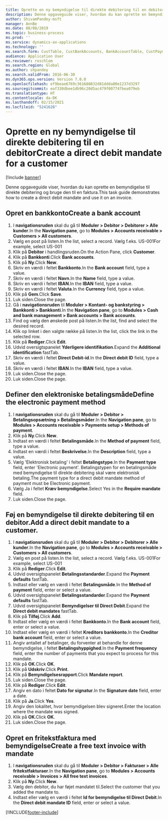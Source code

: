 ```yaml
---
title: Oprette en ny bemyndigelse til direkte debitering til en debitor
description: Denne opgaveguide viser, hvordan du kan oprette en bemyndigelse til direkte debitering og bruge den til en faktura.
author: ShivamPandey-msft
manager: AnnBe
ms.date: 08/08/2019
ms.topic: business-process
ms.prod: ''
ms.service: dynamics-ax-applications
ms.technology: ''
ms.search.form: CustTable, CustBankAccounts, BankAccountTable, CustPaymMode, CustDirectDebitMandate, BankAccountTableLookUp, SrsReportViewerForm,  LogisticsAddressCityLookup, CustFreeInvoice, CustTableLookup
audience: Application User
ms.reviewer: roschlom
ms.search.region: Global
ms.author: shpandey
ms.search.validFrom: 2016-06-30
ms.dyn365.ops.version: Version 7.0.0
ms.openlocfilehash: ef9beae6769c361680832d81ddda00e1237d3297
ms.sourcegitcommit: eaf330dbee1db96c20d5ac479f007747bea079eb
ms.translationtype: HT
ms.contentlocale: da-DK
ms.lasthandoff: 02/15/2021
ms.locfileid: "5241628"
---
```

# <a name="create-a-direct-debit-mandate-for-a-customer"></a><span data-ttu-id="a0935-103">Oprette en ny bemyndigelse til direkte debitering til en debitor</span><span class="sxs-lookup"><span data-stu-id="a0935-103">Create a direct debit mandate for a customer</span></span>

[!include [banner](../../includes/banner.md)]

<span data-ttu-id="a0935-104">Denne opgaveguide viser, hvordan du kan oprette en bemyndigelse til direkte debitering og bruge den til en faktura.</span><span class="sxs-lookup"><span data-stu-id="a0935-104">This task guide demonstrates how to create a direct debit mandate and use it on an invoice.</span></span>


## <a name="create-a-bank-account"></a><span data-ttu-id="a0935-105">Opret en bankkonto</span><span class="sxs-lookup"><span data-stu-id="a0935-105">Create a bank account</span></span>
1. <span data-ttu-id="a0935-106">I **navigationsruden** skal du gå til **Moduler > Debitor > Debitorer > Alle kunder**.</span><span class="sxs-lookup"><span data-stu-id="a0935-106">In the **Navigation pane**, go to **Modules > Accounts receivable > Customers > All customers**.</span></span>
2. <span data-ttu-id="a0935-107">Vælg en post på listen.</span><span class="sxs-lookup"><span data-stu-id="a0935-107">In the list, select a record.</span></span> <span data-ttu-id="a0935-108">Vælg f.eks. US-001</span><span class="sxs-lookup"><span data-stu-id="a0935-108">For example, select US-001</span></span>
3. <span data-ttu-id="a0935-109">Klik på **Debitor** i handlingsruden.</span><span class="sxs-lookup"><span data-stu-id="a0935-109">On the Action Pane, click **Customer**.</span></span>
4. <span data-ttu-id="a0935-110">Klik på **Bankkonti**.</span><span class="sxs-lookup"><span data-stu-id="a0935-110">Click **Bank accounts**.</span></span>
5. <span data-ttu-id="a0935-111">Klik på **Ny**.</span><span class="sxs-lookup"><span data-stu-id="a0935-111">Click **New**.</span></span>
6. <span data-ttu-id="a0935-112">Skriv en værdi i feltet **Bankkonto**.</span><span class="sxs-lookup"><span data-stu-id="a0935-112">In the **Bank account** field, type a value.</span></span>
7. <span data-ttu-id="a0935-113">Skriv en værdi i feltet **Navn**.</span><span class="sxs-lookup"><span data-stu-id="a0935-113">In the **Name** field, type a value.</span></span>
8. <span data-ttu-id="a0935-114">Skriv en værdi i feltet **IBAN**.</span><span class="sxs-lookup"><span data-stu-id="a0935-114">In the **IBAN** field, type a value.</span></span>
9. <span data-ttu-id="a0935-115">Skriv en værdi i feltet **Valuta**.</span><span class="sxs-lookup"><span data-stu-id="a0935-115">In the **Currency** field, type a value.</span></span>
10. <span data-ttu-id="a0935-116">Klik på **Gem**.</span><span class="sxs-lookup"><span data-stu-id="a0935-116">Click **Save**.</span></span>
11. <span data-ttu-id="a0935-117">Luk siden.</span><span class="sxs-lookup"><span data-stu-id="a0935-117">Close the page.</span></span>
12. <span data-ttu-id="a0935-118">Gå i **navigationsruden** til **Moduler > Kontant- og bankstyring > Bankkonti > Bankkonti**.</span><span class="sxs-lookup"><span data-stu-id="a0935-118">In the **Navigation pane**, go to **Modules > Cash and bank management > Bank accounts > Bank accounts**.</span></span>
13. <span data-ttu-id="a0935-119">Find og vælg den ønskede post på listen.</span><span class="sxs-lookup"><span data-stu-id="a0935-119">In the list, find and select the desired record.</span></span>
14. <span data-ttu-id="a0935-120">Klik op linket i den valgte række på listen.</span><span class="sxs-lookup"><span data-stu-id="a0935-120">In the list, click the link in the selected row.</span></span>
15. <span data-ttu-id="a0935-121">Klik på **Rediger**.</span><span class="sxs-lookup"><span data-stu-id="a0935-121">Click **Edit**.</span></span>
16. <span data-ttu-id="a0935-122">Udvid oversigtspanelet **Yderligere identifikation**.</span><span class="sxs-lookup"><span data-stu-id="a0935-122">Expand the **Additional identification** fastTab.</span></span>
17. <span data-ttu-id="a0935-123">Skriv en værdi i feltet **Direct Debit-id**.</span><span class="sxs-lookup"><span data-stu-id="a0935-123">In the **Direct debit ID** field, type a value.</span></span>
18. <span data-ttu-id="a0935-124">Skriv en værdi i feltet **IBAN**.</span><span class="sxs-lookup"><span data-stu-id="a0935-124">In the **IBAN** field, type a value.</span></span>
19. <span data-ttu-id="a0935-125">Luk siden.</span><span class="sxs-lookup"><span data-stu-id="a0935-125">Close the page.</span></span>
20. <span data-ttu-id="a0935-126">Luk siden.</span><span class="sxs-lookup"><span data-stu-id="a0935-126">Close the page.</span></span>

## <a name="define-the-electronic-payment-method"></a><span data-ttu-id="a0935-127">Definer den elektroniske betalingsmåde</span><span class="sxs-lookup"><span data-stu-id="a0935-127">Define the electronic payment method</span></span>
1. <span data-ttu-id="a0935-128">I **navigationsruden** skal du gå til **Moduler > Debitor > Betalingsopsætning > Betalingsmåder**.</span><span class="sxs-lookup"><span data-stu-id="a0935-128">In the **Navigation pane**, go to **Modules > Accounts receivable > Payments setup > Methods of payment**.</span></span>
2. <span data-ttu-id="a0935-129">Klik på **Ny**.</span><span class="sxs-lookup"><span data-stu-id="a0935-129">Click **New**.</span></span>
3. <span data-ttu-id="a0935-130">Indtast en værdi i feltet **Betalingsmåde**.</span><span class="sxs-lookup"><span data-stu-id="a0935-130">In the **Method of payment** field, type a value.</span></span>
4. <span data-ttu-id="a0935-131">Indtast en værdi i feltet **Beskrivelse**.</span><span class="sxs-lookup"><span data-stu-id="a0935-131">In the **Description** field, type a value.</span></span>
5. <span data-ttu-id="a0935-132">Vælg 'Elektronisk betaling' i feltet **Betalingstype**.</span><span class="sxs-lookup"><span data-stu-id="a0935-132">In the **Payment type** field, enter 'Electronic payment'.</span></span> <span data-ttu-id="a0935-133">Betalingstypen for en betalingsmåde med bemyndigelse til direkte debitering skal være elektronisk betaling.</span><span class="sxs-lookup"><span data-stu-id="a0935-133">The payment type for a direct debit mandate method of payment must be Electronic payment.</span></span>
6. <span data-ttu-id="a0935-134">Vælg Ja i feltet **Kræv bemyndigelse**.</span><span class="sxs-lookup"><span data-stu-id="a0935-134">Select Yes in the **Require mandate** field.</span></span>
7. <span data-ttu-id="a0935-135">Luk siden.</span><span class="sxs-lookup"><span data-stu-id="a0935-135">Close the page.</span></span>

## <a name="add-a-direct-debit-mandate-to-a-customer"></a><span data-ttu-id="a0935-136">Føj en bemyndigelse til direkte debitering til en debitor.</span><span class="sxs-lookup"><span data-stu-id="a0935-136">Add a direct debit mandate to a customer.</span></span>
1. <span data-ttu-id="a0935-137">I **navigationsruden** skal du gå til **Moduler > Debitor > Debitorer > Alle kunder**.</span><span class="sxs-lookup"><span data-stu-id="a0935-137">In the **Navigation pane**, go to **Modules > Accounts receivable > Customers > All customers**.</span></span>
2. <span data-ttu-id="a0935-138">Vælg en post på listen.</span><span class="sxs-lookup"><span data-stu-id="a0935-138">In the list, select a record.</span></span> <span data-ttu-id="a0935-139">Vælg f.eks. US-001</span><span class="sxs-lookup"><span data-stu-id="a0935-139">For example, select US-001</span></span>
3. <span data-ttu-id="a0935-140">Klik på **Rediger**.</span><span class="sxs-lookup"><span data-stu-id="a0935-140">Click **Edit**.</span></span>
4. <span data-ttu-id="a0935-141">Udvid oversigtspanelet **Betalingsstandarder**.</span><span class="sxs-lookup"><span data-stu-id="a0935-141">Expand the **Payment defaults** fastTab.</span></span>
5. <span data-ttu-id="a0935-142">Indtast eller vælg en værdi i feltet **Betalingsmåde**.</span><span class="sxs-lookup"><span data-stu-id="a0935-142">In the **Method of payment** field, enter or select a value.</span></span>
6. <span data-ttu-id="a0935-143">Udvid oversigtspanelet **Betalingsstandarder**.</span><span class="sxs-lookup"><span data-stu-id="a0935-143">Expand the **Payment defaults** fastTab.</span></span>
7. <span data-ttu-id="a0935-144">Udvid oversigtspanelet **Bemyndigelser til Direct Debit**.</span><span class="sxs-lookup"><span data-stu-id="a0935-144">Expand the **Direct debit mandates** fastTab.</span></span>
8. <span data-ttu-id="a0935-145">Klik på **Tilføj**.</span><span class="sxs-lookup"><span data-stu-id="a0935-145">Click **Add**.</span></span>
9. <span data-ttu-id="a0935-146">Indtast eller vælg en værdi i feltet **Bankkonto**.</span><span class="sxs-lookup"><span data-stu-id="a0935-146">In the **Bank account** field, enter or select a value.</span></span>
10. <span data-ttu-id="a0935-147">Indtast eller vælg en værdi i feltet **Kreditors bankkonto**.</span><span class="sxs-lookup"><span data-stu-id="a0935-147">In the **Creditor bank account** field, enter or select a value.</span></span>
11. <span data-ttu-id="a0935-148">Angiv antallet af betalinger, du forventer at behandle for denne bemyndigelse, i feltet **Betalingshyppighed**.</span><span class="sxs-lookup"><span data-stu-id="a0935-148">In the **Payment frequency** field, enter the number of payments that you expect to process for this mandate.</span></span>
12. <span data-ttu-id="a0935-149">Klik på **OK**.</span><span class="sxs-lookup"><span data-stu-id="a0935-149">Click **OK**.</span></span>
13. <span data-ttu-id="a0935-150">Klik på **Udskriv**.</span><span class="sxs-lookup"><span data-stu-id="a0935-150">Click **Print**.</span></span>
14. <span data-ttu-id="a0935-151">Klik på **Bemyndigelsesrapport**.</span><span class="sxs-lookup"><span data-stu-id="a0935-151">Click **Mandate report**.</span></span>
15. <span data-ttu-id="a0935-152">Luk siden.</span><span class="sxs-lookup"><span data-stu-id="a0935-152">Close the page.</span></span>
16. <span data-ttu-id="a0935-153">Klik på **Rediger**.</span><span class="sxs-lookup"><span data-stu-id="a0935-153">Click **Edit**.</span></span>
17. <span data-ttu-id="a0935-154">Angiv en dato i feltet **Dato for signatur**.</span><span class="sxs-lookup"><span data-stu-id="a0935-154">In the **Signature date** field, enter a date.</span></span>
18. <span data-ttu-id="a0935-155">Klik på **Ja**.</span><span class="sxs-lookup"><span data-stu-id="a0935-155">Click **Yes**.</span></span>
19. <span data-ttu-id="a0935-156">Angiv den lokalitet, hvor bemyndigelsen blev signeret.</span><span class="sxs-lookup"><span data-stu-id="a0935-156">Enter the location where the mandate was signed.</span></span>
20. <span data-ttu-id="a0935-157">Klik på **OK**.</span><span class="sxs-lookup"><span data-stu-id="a0935-157">Click **OK**.</span></span>
21. <span data-ttu-id="a0935-158">Luk siden.</span><span class="sxs-lookup"><span data-stu-id="a0935-158">Close the page.</span></span>

## <a name="create-a-free-text-invoice-with-mandate"></a><span data-ttu-id="a0935-159">Opret en fritekstfaktura med bemyndigelse</span><span class="sxs-lookup"><span data-stu-id="a0935-159">Create a free text invoice with mandate</span></span>
1. <span data-ttu-id="a0935-160">I **navigationsruden** skal du gå til **Moduler > Debitor > Fakturaer > Alle fritekstfakturaer**.</span><span class="sxs-lookup"><span data-stu-id="a0935-160">In the **Navigation pane**, go to **Modules > Accounts receivable > Invoices > All free text invoices**.</span></span>
2. <span data-ttu-id="a0935-161">Klik på **Ny**.</span><span class="sxs-lookup"><span data-stu-id="a0935-161">Click **New**.</span></span>
3. <span data-ttu-id="a0935-162">Vælg den debitor, du har føjet mandatet til.</span><span class="sxs-lookup"><span data-stu-id="a0935-162">Select the customer that you added the mandate to.</span></span>
4. <span data-ttu-id="a0935-163">Indtast eller vælg en værdi i feltet **Id for bemyndigelse til Direct Debit**.</span><span class="sxs-lookup"><span data-stu-id="a0935-163">In the **Direct debit mandate ID** field, enter or select a value.</span></span>



[!INCLUDE[footer-include](../../../includes/footer-banner.md)]
